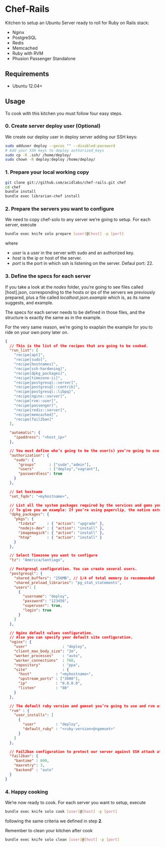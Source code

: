# Chef-Rails

Kitchen to setup an Ubuntu Server ready to roll for Ruby on Rails stack:

* Nginx
* PostgreSQL
* Redis
* Memcached
* Ruby with RVM
* Phusion Passenger Standalone

## Requirements

* Ubuntu 12.04+

## Usage

To cook with this kitchen you must follow four easy steps.

### 0. Create server deploy user (Optional)

We create our deploy user in deploy server adding our SSH keys:
```bash
sudo adduser deploy --gecos "" --disabled-password
# Add your SSH keys to deploy authorized_keys
sudo cp -R .ssh/ /home/deploy/
sudo chown -R deploy:deploy /home/deploy/
```

### 1. Prepare your local working copy

```bash
git clone git://github.com/acidlabs/chef-rails.git chef
cd chef
bundle install
bundle exec librarian-chef install
```

### 2. Prepare the servers you want to configure

We need to copy chef-solo to any server we’re going to setup. For each server, execute

```bash
bundle exec knife solo prepare [user]@[host] -p [port]
```

where

* *user* is a user in the server with sudo and an authorized key.
* *host* is the ip or host of the server.
* *port* is the port in which ssh is listening on the server. Defaul port: 22.

### 3. Define the specs for each server

If you take a look at the *nodes* folder, you’re going to see files called [host].json, corresponding to the hosts or ips of the servers we previously prepared, plus a file called *localhost.json.example* which is, as its name suggests, and example.

The specs for each server needs to be defined in those files, and the structure is exactly the same as in the example.

For the very same reason, we’re going to exaplain the example for you to ride on your own pony later on.

```json
{
  // This is the list of the recipes that are going to be cooked.
  "run_list": [
    "recipe[apt]",
    "recipe[sudo]",
    "recipe[hostnames]",
    "recipe[ssh-hardening]",
    "recipe[dpkg_packages]",
    "recipe[timezone-ii]",
    "recipe[postgresql::server]",
    "recipe[postgresql::contrib]",
    "recipe[postgresql::libpq]",
    "recipe[nginx::server]",
    "recipe[rvm::user]",
    "recipe[passenger]",
    "recipe[redis::server]",
    "recipe[memcached]",
    "recipe[fail2ban]"
  ],

  "automatic": {
    "ipaddress": "<host_ip>"
  },

  // You must define who’s going to be the user(s) you’re going to use for deploy.
  "authorization": {
    "sudo": {
      "groups"      : ["sudo","admin"],
      "users"       : ["deploy","vagrant"],
      "passwordless": true
    }
  },

  // Set hostname
  "set_fqdn": "<myhostname>",

  // List all the system packages required by the services and gems you’re using in your apps.
  // To give you an example: If you’re using paperclip, the native extensions compilation will fail unless you have installed imagemagick declared below.
  "dpkg_packages": {
    "pkgs": {
      "tzdata"     : { "action": "upgrade" },
      "nodejs-dev" : { "action": "install" },
      "imagemagick": { "action": "install" },
      "htop"       : { "action": "install" }
    }
  },

  // Select Timezone you want to configure
  "tz": "America/Santiago",

  // Postgresql configuration. You can create several users.
  "postgresql": {
    "shared_buffers": "256MB", // 1/4 of total memory is recommended
    "shared_preload_libraries": "pg_stat_statements",
    "users": [
      {
        "username": "deploy",
        "password": "123456",
        "superuser": true,
        "login": true
      }
    ]
  },

  // Nginx default values configuration.
  // Also you can specify your default site configuration.
  "nginx": {
    "user"                : "deploy",
    "client_max_body_size": "2m",
    "worker_processes"    : "auto",
    "worker_connections"  : 768,
    "repository"          : "ppa",
    "site"                : {
      "host"           : "<myhostname>",
      "upstream_ports" : ["3000"],
      "ip"             : "0.0.0.0",
      "listen"         : "80"
    }
  },

  // The default ruby version and gemset you’re going to use and rvm user.
  "rvm" : {
    "user_installs": [
      {
        "user"         : "deploy",
        "default_ruby" : "<ruby-version>@<gemset>"
      }
    ]
  },

  // Fail2ban configuration to protect our server against SSH attack attempts
  "fail2ban": {
    "bantime" : 600,
    "maxretry": 3,
    "backend" : "auto"
  }
}
```

### 4. Happy cooking

We’re now ready to cook. For each server you want to setup, execute

```bash
bundle exec knife solo cook [user]@[host] -p [port]
```

following the same criteria we defined in step **2**.

Remember to clean your kitchen after cook

```bash
bundle exec knife solo clean [user]@[host] -p [port]
```
